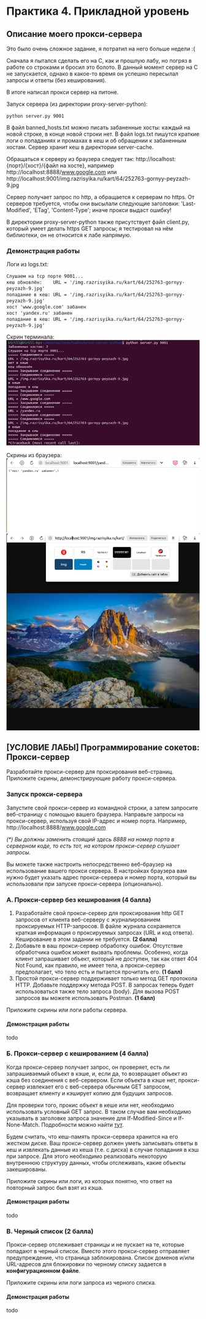 # Практика 4. Прикладной уровень

## Описание моего прокси-сервера

Это было очень сложное задание, я потратил на него больше недели :(

Сначала я пытался сделать его на C, как и прошлую лабу, но погряз в работе со строками и бросил это болото.
В данный момент сервер на C не запускается, однако в какое-то время он успешно пересылал запросы и ответы (без кеширования).

В итоге написал прокси сервер на питоне.

Запуск сервера (из директории proxy-server-python):
```
python server.py 9001
```

В файл banned_hosts.txt можно писать забаненные хосты: каждый на новой строке, в конце новой строки нет.
В файл logs.txt пишутся краткие логи о попаданиях и промахах в кеш и об обращении к забаненным хостам.
Сервер хранит кеш в директории server-cache.

Обращаться к серверу из браузера следует так: 
http://localhost:{порт}/{хост}/{файл на хосте}, например http://localhost:8888/www.google.com
или http://localhost:9001/img.razrisyika.ru/kart/64/252763-gornyy-peyzazh-9.jpg

Сервер получает запрос по http, а обращается к серверам по https.
От серверов требуется, чтобы они высылали следующие заголовки: 'Last-Modified', 'ETag', 'Content-Type'; иначе прокси выдаст ошибку!

В директории proxy-server-python также присутствует файл client.py, который умеет делать https GET запросы; 
я тестировал на нём библиотеки, он не относится к лабе напрямую.

### Демонстрация работы

Логи из logs.txt:
```
Слушаем на tcp порте 9001...
кеш обновлён:    URL = '/img.razrisyika.ru/kart/64/252763-gornyy-peyzazh-9.jpg'
попадание в кеш: URL = '/img.razrisyika.ru/kart/64/252763-gornyy-peyzazh-9.jpg'
хост 'www.google.com' забанен
хост 'yandex.ru' забанен
попадание в кеш: URL = '/img.razrisyika.ru/kart/64/252763-gornyy-peyzazh-9.jpg'
```

Скрин терминала:
<img src="screens/terminal.png">

Скрины из браузера:
<img src="screens/banned.png">
<img src="screens/image.png">


## [УСЛОВИЕ ЛАБЫ] Программирование сокетов: Прокси-сервер
Разработайте прокси-сервер для проксирования веб-страниц. 
Приложите скрины, демонстрирующие работу прокси-сервера. 

### Запуск прокси-сервера
Запустите свой прокси-сервер из командной строки, а затем запросите веб-страницу с помощью
вашего браузера. Направьте запросы на прокси-сервер, используя свой IP-адрес и номер порта.
Например, http://localhost:8888/www.google.com

_(*) Вы должны заменить стоящий здесь 8888 на номер порта в серверном коде, 
то есть тот, на котором прокси-сервер слушает запросы._

Вы можете также настроить непосредственно веб-браузер на использование вашего прокси сервера. 
В настройках браузера вам нужно будет указать адрес прокси-сервера и номер порта,
который вы использовали при запуске прокси-сервера (опционально).

### А. Прокси-сервер без кеширования (4 балла)
1. Разработайте свой прокси-сервер для проксирования http GET запросов от клиента веб-серверу 
   с журналированием проксируемых HTTP-запросов. В файле журнала сохраняется
   краткая информация о проксируемых запросах (URL и код ответа). Кеширование в этом
   задании не требуется. **(2 балла)**
2. Добавьте в ваш прокси-сервер обработку ошибок. Отсутствие обработчика ошибок может
   вызвать проблемы. Особенно, когда клиент запрашивает объект, который не доступен, так
   как ответ 404 Not Found, как правило, не имеет тела, а прокси-сервер предполагает, что
   тело есть и пытается прочитать его. **(1 балл)**
3. Простой прокси-сервер поддерживает только метод GET протокола HTTP. Добавьте
   поддержку метода POST. В запросах теперь будет использоваться также тело запроса
   (body). Для вызова POST запросов вы можете использовать Postman. **(1 балл)**

Приложите скрины или логи работы сервера.

#### Демонстрация работы
todo

### Б. Прокси-сервер с кешированием (4 балла)
Когда прокси-сервер получает запрос, он проверяет, есть ли запрашиваемый объект в кэше, и,
если да, то возвращает объект из кэша без соединения с веб-сервером. Если объекта в кэше нет,
прокси-сервер извлекает его с веб-сервера обычным GET запросом, возвращает клиенту и
кэширует копию для будущих запросов.

Для проверки того, прокис объект в кеше или нет, необходимо использовать условный GET
запрос. В таком случае вам необходимо указывать в заголовке запроса значение для If-Modified-Since и If-None-Match. 
Подробности можно найти [тут](https://ruturajv.wordpress.com/2005/12/27/conditional-get-request).

Будем считать, что кеш-память прокси-сервера хранится на его жестком диске. Ваш прокси-сервер
должен уметь записывать ответы в кеш и извлекать данные из кеша (т.е. с диска) в случае
попадания в кэш при запросе. Для этого необходимо реализовать некоторую внутреннюю
структуру данных, чтобы отслеживать, какие объекты закешированы.

Приложите скрины или логи, из которых понятно, что ответ на повторный запрос был взят из кэша.

#### Демонстрация работы
todo

### В. Черный список (2 балла)
Прокси-сервер отслеживает страницы и не пускает на те, которые попадают в черный список. Вместо
этого прокси-сервер отправляет предупреждение, что страница заблокирована. Список доменов
и/или URL-адресов для блокировки по черному списку задается в **конфигурационном файле**.

Приложите скрины или логи запроса из черного списка.

#### Демонстрация работы
todo

